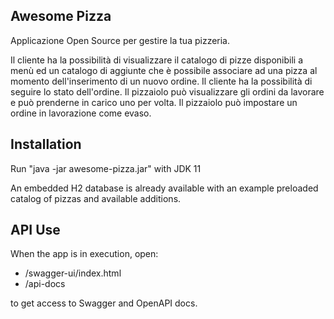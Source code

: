 Awesome Pizza
------------
Applicazione Open Source per gestire la tua pizzeria.

Il cliente ha la possibilità di visualizzare il catalogo di pizze disponibili a menù ed un catalogo di aggiunte che è possibile associare ad una pizza al momento dell'inserimento di un nuovo ordine.
Il cliente ha la possibilità di seguire lo stato dell'ordine.
Il pizzaiolo può visualizzare gli ordini da lavorare e può prenderne in carico uno per volta.
Il pizzaiolo può impostare un ordine in lavorazione come evaso.
 

Installation
------------

Run "java -jar awesome-pizza.jar" with JDK 11

An embedded H2 database is already available with an example preloaded catalog of pizzas and available additions.  

API Use
------------
When the app is in execution, open:

- /swagger-ui/index.html
- /api-docs

to get access to Swagger and OpenAPI docs.
